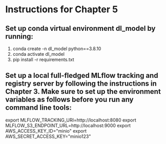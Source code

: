 # Instructions for Chapter 5

## Set up conda virtual environment dl_model by running:
   1. conda create -n dl_model python==3.8.10
   2. conda activate dl_model
   3. pip install -r requirements.txt
## Set up a local full-fledged MLflow tracking and registry server by following the instructions in Chapter 3. Make sure to set up the environment variables as follows before you run any command line tools:

export MLFLOW_TRACKING_URI=http://localhost:8080
export MLFLOW_S3_ENDPOINT_URL=http://localhost:9000
export AWS_ACCESS_KEY_ID="minio"
export AWS_SECRET_ACCESS_KEY="minio123"


